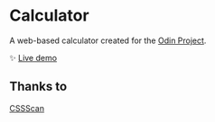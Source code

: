 # Calculator

A web-based calculator created for the [Odin Project](https://www.theodinproject.com).

✨ [Live demo](https://memoryfile.github.io/calculator/)

## Thanks to

[CSSScan](https://getcssscan.com/css-buttons-examples)
